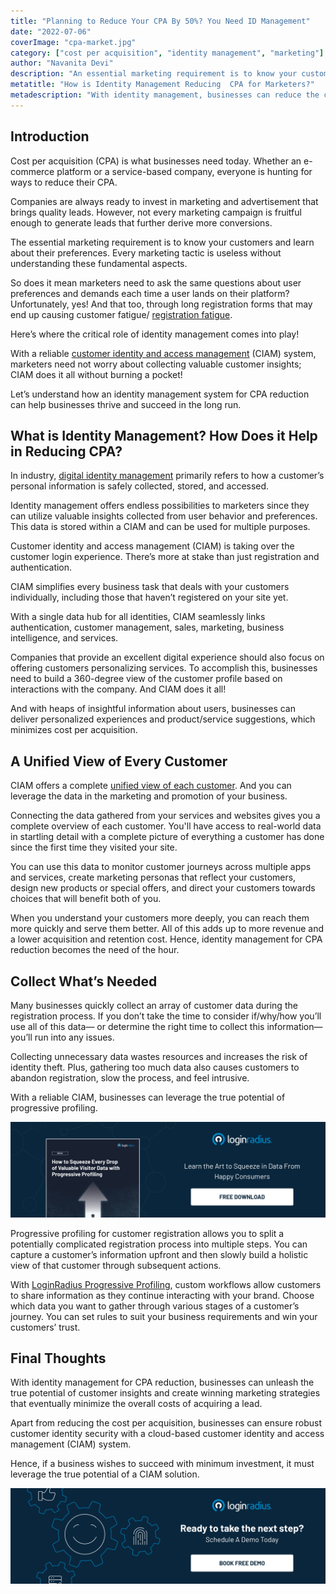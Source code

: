 ```yaml
---
title: "Planning to Reduce Your CPA By 50%? You Need ID Management"
date: "2022-07-06"
coverImage: "cpa-market.jpg"
category: ["cost per acquisition", "identity management", "marketing"]
author: "Navanita Devi"
description: "An essential marketing requirement is to know your customers first and then learn about their preferences. With a reliable CIAM system, marketers need not worry about collecting valuable customer insights; CIAM does it all without burning a pocket!  Let’s understand how."
metatitle: "How is Identity Management Reducing  CPA for Marketers?"
metadescription: "With identity management, businesses can reduce the cost of acquiring a lead. Learn how identity management for CPA reduction works for your business."
---
```


## Introduction

Cost per acquisition (CPA) is what businesses need today. Whether an e-commerce platform or a service-based company, everyone is hunting for ways to reduce their CPA. 

Companies are always ready to invest in marketing and advertisement that brings quality leads. However, not every marketing campaign is fruitful enough to generate leads that further derive more conversions. 

The essential marketing requirement is to know your customers and learn about their preferences. Every marketing tactic is useless without understanding these fundamental aspects. 

So does it mean marketers need to ask the same questions about user preferences and demands each time a user lands on their platform? Unfortunately, yes! And that too, through long registration forms that may end up causing customer fatigue/ [registration fatigue](https://www.loginradius.com/blog/identity/how-ui-ux-affects-registration/). 

Here’s where the critical role of identity management comes into play! 

With a reliable [customer identity and access management](https://www.loginradius.com/blog/identity/customer-identity-and-access-management/) (CIAM) system, marketers need not worry about collecting valuable customer insights; CIAM does it all without burning a pocket!

Let’s understand how an identity management system for CPA reduction can help businesses thrive and succeed in the long run. 

## What is Identity Management? How Does it Help in Reducing CPA? 

In industry, [digital identity management](https://www.loginradius.com/blog/identity/digital-identity-management/) primarily refers to how a customer’s personal information is safely collected, stored, and accessed.

Identity management offers endless possibilities to marketers since they can utilize valuable insights collected from user behavior and preferences. This data is stored within a CIAM and can be used for multiple purposes. 

Customer identity and access management (CIAM) is taking over the customer login experience. There’s more at stake than just registration and authentication. 

CIAM simplifies every business task that deals with your customers individually, including those that haven’t registered on your site yet. 

With a single data hub for all identities, CIAM seamlessly links authentication, customer management, sales, marketing, business intelligence, and services.

Companies that provide an excellent digital experience should also focus on offering customers personalizing services. To accomplish this, businesses need to build a 360-degree view of the customer profile based on interactions with the company. And CIAM does it all!

And with heaps of insightful information about users, businesses can deliver personalized experiences and product/service suggestions, which minimizes cost per acquisition. 

## A Unified View of Every Customer 

CIAM offers a complete [unified view of each customer](https://www.loginradius.com/profile-management/). And you can leverage the data in the marketing and promotion of your business. 

Connecting the data gathered from your services and websites gives you a complete overview of each customer. You'll have access to real-world data in startling detail with a complete picture of everything a customer has done since the first time they visited your site.

You can use this data to monitor customer journeys across multiple apps and services, create marketing personas that reflect your customers, design new products or special offers, and direct your customers towards choices that will benefit both of you.

When you understand your customers more deeply, you can reach them more quickly and serve them better. All of this adds up to more revenue and a lower acquisition and retention cost. Hence, identity management for CPA reduction becomes the need of the hour. 

## Collect What’s Needed

Many businesses quickly collect an array of customer data during the registration process. If you don’t take the time to consider if/why/how you’ll use all of this data— or determine the right time to collect this information—you’ll run into any issues. 

Collecting unnecessary data wastes resources and increases the risk of identity theft. Plus, gathering too much data also causes customers to abandon registration, slow the process, and feel intrusive.

With a reliable CIAM, businesses can leverage the true potential of progressive profiling. 

[![EB-Progressive-profiling](EB-Progressive-profiling.png)](https://www.loginradius.com/resource/how-to-squeeze-every-drop-of-progressive-profiling/)

Progressive profiling for customer registration allows you to split a potentially complicated registration process into multiple steps. You can capture a customer’s information upfront and then slowly build a holistic view of that customer through subsequent actions.

With [LoginRadius Progressive Profiling](https://www.loginradius.com/progressive-profiling/), custom workflows allow customers to share information as they continue interacting with your brand. Choose which data you want to gather through various stages of a customer’s journey. You can set rules to suit your business requirements and win your customers’ trust.


## Final Thoughts 

With identity management for CPA reduction, businesses can unleash the true potential of customer insights and create winning marketing strategies that eventually minimize the overall costs of acquiring a lead. 

Apart from reducing the cost per acquisition, businesses can ensure robust customer identity security with a cloud-based customer identity and access management (CIAM) system. 

Hence, if a business wishes to succeed with minimum investment, it must leverage the true potential of a CIAM solution. 


[![book-a-demo-loginradius](../../assets/book-a-demo-loginradius.png)](https://www.loginradius.com/contact-us?utm_source=blog&utm_medium=web&utm_campaign=identity-management-reduce-cpa-marketers)
